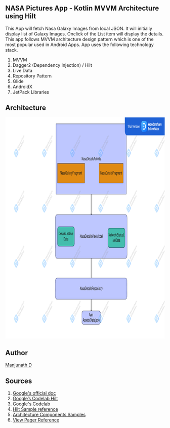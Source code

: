 ## NASA Pictures App - Kotlin MVVM Architecture using Hilt

This App will fetch Nasa Galaxy Images from local JSON. It will initially display list of Galaxy Images. Onclick of the List item will display the details. This app follows MVVM architecture design pattern which is one of the most popular used in Android Apps. App uses the following technology stack.

1.	MVVM
2.	Dagger2 (Dependency Injection) / Hilt
3.	Live Data
4.	Repository Pattern
5.	Glide
6.	AndroidX
7.	JetPack Libraries


## Architecture
<img alt="App High Level Architecture" height="700px" src="https://github.com/manju1375/NasaDetails/blob/master/simple_architecture.pdf" />


## Author
[Manjunath D]( https://github.com/manju1375)


## Sources
1.	[Google's official doc](https://developer.android.com/jetpack/docs/guide)
2.	[Google’s Codelab Hilt]( https://developer.android.com/codelabs/android-hilt#0)
3.	[Google's Codelab](https://codelabs.developers.google.com/codelabs/android-training-livedata-viewmodel/#0)
4.	[Hilt Sample reference]( https://howtodoandroid.com/android-hilt-dependency-injection/)
5.	[Architecture Components Samples](https://github.com/android/architecture-components-samples/tree/88747993139224a4bb6dbe985adf652d557de621)
6.	[View Pager Reference](https://guides.codepath.com/android/viewpager-with-fragmentpageradapter)


